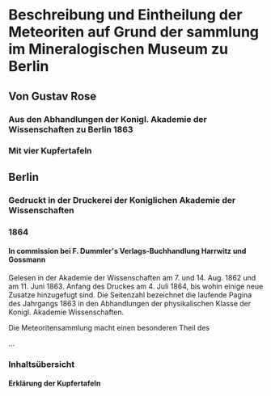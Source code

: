 # Beschreibung und Eintheilung der Meteoriten auf Grund der sammlung im Mineralogischen Museum zu Berlin

## Von Gustav Rose

### Aus den Abhandlungen der Konigl. Akademie der Wissenschaften zu Berlin 1863

### Mit vier Kupfertafeln

## Berlin

### Gedruckt in der Druckerei der Koniglichen Akademie der Wissenschaften

### 1864

#### In commission bei F. Dummler's Verlags-Buchhandlung Harrwitz und Gossmann

Gelesen in der Akademie der Wissenschaften am 7. und 14. Aug. 1862 und am 11. Juni 1863. Anfang des Druckes am 4. Juli 1864, bis wohin einige neue Zusatze hinzugefugt sind. Die Seitenzahl bezeichnet die laufende Pagina des Jahrgangs 1863 in den Abhandlungen der physikalischen Klasse der Konigl. Akademie Wissenschaften.

Die Meteoritensammlung macht einen besonderen Theil des 

...

### Inhaltsübersicht

#### Erklärung der Kupfertafeln
